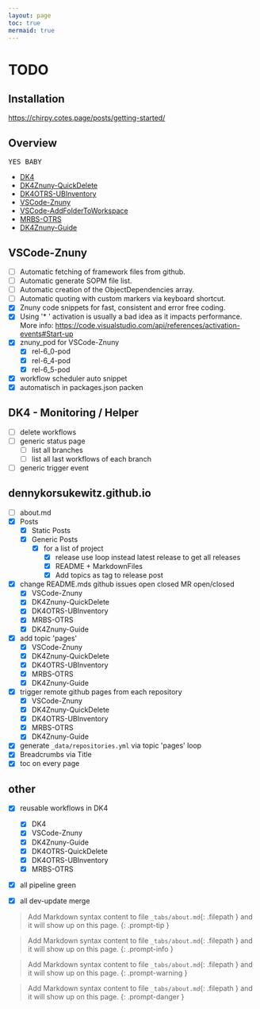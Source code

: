 ```yaml
---
layout: page
toc: true
mermaid: true
---
```


# TODO

## Installation

https://chirpy.cotes.page/posts/getting-started/

## Overview

<kbd>YES BABY</kbd>

- [DK4](https://github.com/dennykorsukewitz/DK4)
- [DK4Znuny-QuickDelete](https://github.com/dennykorsukewitz/DK4Znuny-QuickDelete)
- [DK4OTRS-UBInventory](https://github.com/dennykorsukewitz/DK4OTRS-UBInventory)
- [VSCode-Znuny](https://github.com/dennykorsukewitz/VSCode-Znuny)
- [VSCode-AddFolderToWorkspace](https://github.com/dennykorsukewitz/VSCode-AddFolderToWorkspace)
- [MRBS-OTRS](https://github.com/dennykorsukewitz/MRBS-OTRS)
- [DK4Znuny-Guide](https://github.com/dennykorsukewitz/DK4Znuny-Guide)

## VSCode-Znuny

  - [ ] Automatic fetching of framework files from github.
  - [ ] Automatic generate SOPM file list.
  - [ ] Automatic creation of the ObjectDependencies array.
  - [ ] Automatic quoting with custom markers via keyboard shortcut.
  - [x] Znuny code snippets for fast, consistent and error free coding.
  - [x] Using '* ' activation is usually a bad idea as it impacts performance. More info: https://code.visualstudio.com/api/references/activation-events#Start-up
  - [x] znuny_pod for VSCode-Znuny
    - [x] rel-6_0-pod
    - [x] rel-6_4-pod
    - [x] rel-6_5-pod
  - [x] workflow scheduler auto snippet
  - [x] automatisch in packages.json packen

## DK4 - Monitoring / Helper

  - [ ] delete workflows
  - [ ] generic status page
    - [ ] list all branches
    - [ ] list all last workflows of each branch
  - [ ] generic trigger event

## dennykorsukewitz.github.io

- [ ] about.md
- [x] Posts
    - [x] Static Posts
    - [x] Generic Posts
        - [x] for a list of project
            - [x] release use loop instead latest release to get all releases
            - [x] README + MarkdownFiles
            - [x] Add topics as tag to release post

- [x] change README.mds github issues open   closed  MR open/closed
    - [x] VSCode-Znuny
    - [x] DK4Znuny-QuickDelete
    - [x] DK4OTRS-UBInventory
    - [x] MRBS-OTRS
    - [x] DK4Znuny-Guide
- [x] add topic 'pages'
    - [x] VSCode-Znuny
    - [x] DK4Znuny-QuickDelete
    - [x] DK4OTRS-UBInventory
    - [x] MRBS-OTRS
    - [x] DK4Znuny-Guide
- [x] trigger remote github pages from each repository
    - [x] VSCode-Znuny
    - [x] DK4Znuny-QuickDelete
    - [x] DK4OTRS-UBInventory
    - [x] MRBS-OTRS
    - [x] DK4Znuny-Guide
- [x] generate `_data/repositories.yml` via topic 'pages' loop
- [x] Breadcrumbs via Title
- [x] toc on every page

## other

- [x] reusable workflows in DK4
  - [x] DK4
  - [x] VSCode-Znuny
  - [x] DK4Znuny-Guide
  - [x] DK4OTRS-QuickDelete
  - [x] DK4OTRS-UBInventory
  - [x] MRBS-OTRS
- [x] all pipeline green
- [x] all dev-update merge


> Add Markdown syntax content to file `_tabs/about.md`{: .filepath } and it will show up on this page.
{: .prompt-tip }

> Add Markdown syntax content to file `_tabs/about.md`{: .filepath } and it will show up on this page.
{: .prompt-info }

> Add Markdown syntax content to file `_tabs/about.md`{: .filepath } and it will show up on this page.
{: .prompt-warning }

> Add Markdown syntax content to file `_tabs/about.md`{: .filepath } and it will show up on this page.
{: .prompt-danger }
